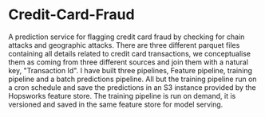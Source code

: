 # Credit-Card-Fraud
A prediction service for flagging credit card fraud by checking for chain attacks and geographic attacks.
There are three different parquet files containing all details related to credit card transactions, we conceptualise them as coming from three different sources and join them with a natural key, "Transaction Id".
I have built three pipelines, Feature pipeline, training pipeline and a batch predictions pipeline. All but the training pipeline run on a cron schedule and save the predictions in an S3 instance provided by the Hopsworks feature store. The training pipeline is run on demand, it is versioned and saved in the same feature store for model serving.
